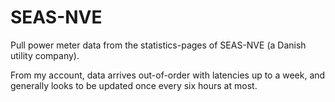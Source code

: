 SEAS-NVE
========

Pull power meter data from the statistics-pages of SEAS-NVE (a Danish utility company).

From my account, data arrives out-of-order with latencies up to a week, and
generally looks to be updated once every six hours at most.

